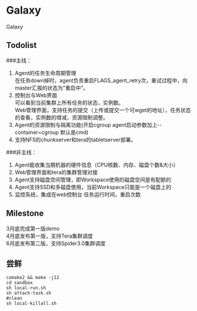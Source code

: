 # Galaxy
Galaxy

## Todolist
###主线：
1. Agent的任务生命周期管理  
   在任务down掉时，agent负责重启FLAGS_agent_retry次，重试过程中，向master汇报的状态为"重启中"。
2. 控制台与Web界面  
   可以看到当前集群上所有任务的状态，实例数。  
   Web管理界面，支持任务的提交（上传或提交一个可wget的地址），任务状态的查看，实例数的增减，资源限制调整。
3. Agent的资源限制与隔离功能(开启cgroup agent启动参数加上--container=cgroup 默认是cmd)
4. 支持NFS的chunkserver和tera的tabletserver部署。

###非主线：
1. Agent能收集当期机器的硬件信息（CPU核数、内存、磁盘个数&大小）
2. Web管理界面和tera的集群管理对接
3. Agent支持磁盘空间管理，即Workspace使用的磁盘空间是有配额的
4. Agent支持SSD和多磁盘使用，当前Workspace只能是一个磁盘上的
5. 监控系统，集成在web控制台
   任务运行时间，重启次数

## Milestone
3月底完成第一版demo  
4月底发布第一版，支持Tera集群调度  
6月底发布第二版，支持Spider3.0集群调度  

## 尝鲜
```
comake2 && make -j12
cd sandbox
sh local-run.sh
sh attach-task.sh
#clean
sh local-killall.sh
```
